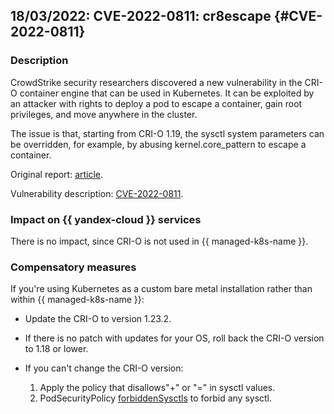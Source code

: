 ## 18/03/2022: CVE-2022-0811: cr8escape {#CVE-2022-0811}

### Description

CrowdStrike security researchers discovered a new vulnerability in the CRI-O container engine that can be used in Kubernetes. It can be exploited by an attacker with rights to deploy a pod to escape a container, gain root privileges, and move anywhere in the cluster.

The issue is that, starting from CRI-O 1.19, the sysctl system parameters can be overridden, for example, by abusing kernel.core_pattern to escape a container.

Original report: [article](https://www.crowdstrike.com/blog/cr8escape-new-vulnerability-discovered-in-cri-o-container-engine-cve-2022-0811/).

Vulnerability description: [CVE-2022-0811](https://nvd.nist.gov/vuln/detail/CVE-2022-0811).

### Impact on {{ yandex-cloud }} services

There is no impact, since CRI-O is not used in {{ managed-k8s-name }}.

### Compensatory measures

If you're using Kubernetes as a custom bare metal installation rather than within {{ managed-k8s-name }}:

* Update the CRI-O to version 1.23.2.
* If there is no patch with updates for your OS, roll back the CRI-O version to 1.18 or lower.
* If you can't change the CRI-O version:

   1. Apply the policy that disallows"+" or "=" in sysctl values.
   2. PodSecurityPolicy [forbiddenSysctls](https://kubernetes.io/docs/concepts/policy/pod-security-policy/#sysctl) to forbid any sysctl.
